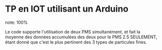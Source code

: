 # TP en IOT utilisant un Arduino

note: 100%

Le code supporte l'utilisation de deux PMS simultanément, et fait la moyenne des données accumulées des deux pour le PMS 2.5 SEULEMENT, étant donné que c'est le plus pertinent des 3 types de particules fines.

